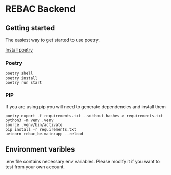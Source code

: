 # REBAC Backend

## Getting started

The easiest way to get started to use poetry.

[Install poetry](https://python-poetry.org/docs/cli/)


### Poetry
```
poetry shell
poetry install
poetry run start
```

### PIP

If you are using pip you will need to generate dependencies and install them

```
poetry export -f requirements.txt --without-hashes > requirements.txt
python3 -m venv .venv
source .venv/bin/activate
pip install -r requirements.txt
uvicorn rebac_be.main:app --reload
```

## Environment varibles

.env file contains necessary env variables. Please modify it if you want to test from your own account.